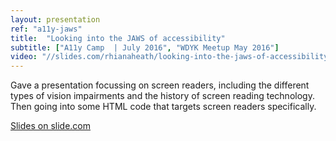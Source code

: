 ```yaml
---
layout: presentation
ref: "a11y-jaws"
title:  "Looking into the JAWS of accessibility"
subtitle: ["A11y Camp  | July 2016", "WDYK Meetup May 2016"]
video: "//slides.com/rhianaheath/looking-into-the-jaws-of-accessibility/embed"
---
```

Gave a presentation focussing on screen readers, including the different types of vision impairments and the history of screen reading technology. Then going into some HTML code that targets screen readers specifically.

[Slides on slide.com](https://slides.com/rhianaheppenstall/looking-into-the-jaws-of-accessibility)
